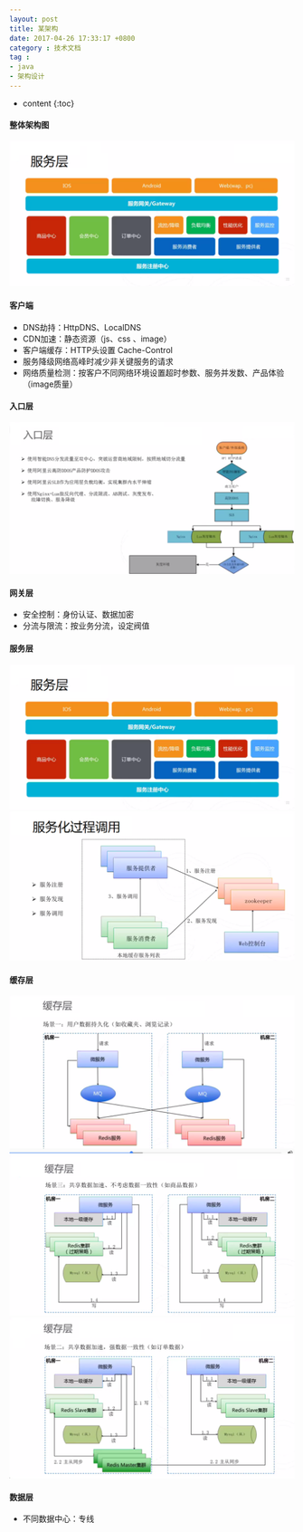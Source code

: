 ```yaml
---
layout: post
title: 某架构
date: 2017-04-26 17:33:17 +0800
category : 技术文档
tag :
- java
- 架构设计
---
```

* content
{:toc}


#### 整体架构图

![](/resources/images/architecture/1/3.1.服务层架构.png)

#### 客户端

- DNS劫持：HttpDNS、LocalDNS
- CDN加速：静态资源（js、css 、image）
- 客户端缓存：HTTP头设置  Cache-Control
- 服务降级网络高峰时减少非关键服务的请求
- 网络质量检测：按客户不同网络环境设置超时参数、服务并发数、产品体验（image质量）
  
#### 入口层

![](/resources/images/architecture/1/2.入口层架构.png)	

#### 网关层

- 安全控制：身份认证、数据加密
- 分流与限流：按业务分流，设定阀值

#### 服务层

![](/resources/images/architecture/1/3.1.服务层架构.png)
![](/resources/images/architecture/1/3.2.服务层过程调用.png)

#### 缓存层


![](/resources/images/architecture/1/4.1.缓存层架构-游览记录.png)
![](/resources/images/architecture/1/4.2.缓存层架构-列表数据.png)
![](/resources/images/architecture/1/4.3.缓存层架构-订单数据.png)

#### 数据层

- 不同数据中心：专线


